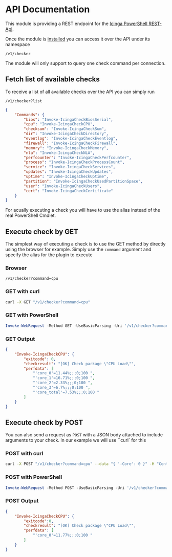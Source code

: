 # API Documentation

This module is providing a REST endpoint for the [Icinga PowerShell REST-Api](https://icinga.com/docs/windows/latest/restapi).

Once the module is [installed](02-Installation.md) you can access it over the API under its namespace

```url
/v1/checker
```

The module will only support to query one check command per connection.

## Fetch list of available checks

To receive a list of all available checks over the API you can simply run

```url
/v1/checker?list
```

```json
{
    "Commands": {
        "bios": "Invoke-IcingaCheckBiosSerial",
        "cpu": "Invoke-IcingaCheckCPU",
        "checksum": "Invoke-IcingaCheckSum",
        "dir": "Invoke-IcingaCheckDirectory",
        "eventlog": "Invoke-IcingaCheckEventlog",
        "firewall": "Invoke-IcingaCheckFirewall",
        "memory": "Invoke-IcingaCheckMemory",
        "nla": "Invoke-IcingaCheckNLA",
        "perfcounter": "Invoke-IcingaCheckPerfcounter",
        "process": "Invoke-IcingaCheckProcessCount",
        "service": "Invoke-IcingaCheckServices",
        "updates": "Invoke-IcingaCheckUpdates",
        "uptime": "Invoke-IcingaCheckUptime",
        "partition": "Invoke-IcingaCheckUsedPartitionSpace",
        "user": "Invoke-IcingaCheckUsers",
        "cert": "Invoke-IcingaCheckCertificate"
    }
}
```

For acually executing a check you will have to use the alias instead of the real PowerShell Cmdlet.

## Execute check by GET

The simplest way of executing a check is to use the GET method by directly using the browser for example. Simply use the `command` argument and specify the alias for the plugin to execute

### Browser

```url
/v1/checker?command=cpu
```

### GET with curl

```bash
curl -X GET "/v1/checker?command=cpu"
```

### GET with PowerShell

```powershell
Invoke-WebRequest -Method GET -UseBasicParsing -Uri '/v1/checker?command=cpu';
```

### GET Output

```json
{
    "Invoke-IcingaCheckCPU": {
        "exitcode": 0,
        "checkresult": "[OK] Check package \"CPU Load\"",
        "perfdata": [
            "'core_0'=11.44%;;;0;100 ",
            "'core_1'=16.71%;;;0;100 ",
            "'core_2'=2.33%;;;0;100 ",
            "'core_3'=6.7%;;;0;100 ",
            "'core_total'=7.53%;;;0;100 "
        ]
    }
}
```

## Execute check by POST

You can also send a request as `POST` with a JSON body attached to include arguments to your check. In our example we will use ``curl` for this

### POST with curl

```bash
curl -X POST "/v1/checker?command=cpu" --data "{ '-Core': 0 }" -H "Content-Type: application/json"
```

### POST with PowerShell

```powershell
Invoke-WebRequest -Method POST -UseBasicParsing -Uri '/v1/checker?command=cpu' -Body "{ '-Core': 1 }" -ContentType 'application/json';
```

### POST Output

```json
{
    "Invoke-IcingaCheckCPU": {
        "exitcode":0,
        "checkresult": "[OK] Check package \"CPU Load\"",
        "perfdata": [
            "'core_0'=11.77%;;;0;100 "
        ]
    }
}
```
